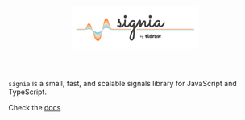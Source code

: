 <div alt style="text-align: center; transform: scale(.5);">
	<picture>
		<source media="(prefers-color-scheme: dark)" srcset="https://github.com/tldraw/signia/raw/main/assets/hero-dark.png">
		<img alt="Signia" src="https://github.com/tldraw/signia/raw/main/assets/hero-light.png">
	</picture>
</div>

`signia` is a small, fast, and scalable signals library for JavaScript and TypeScript.

Check the [docs](https://github.com/tldraw/signia)
